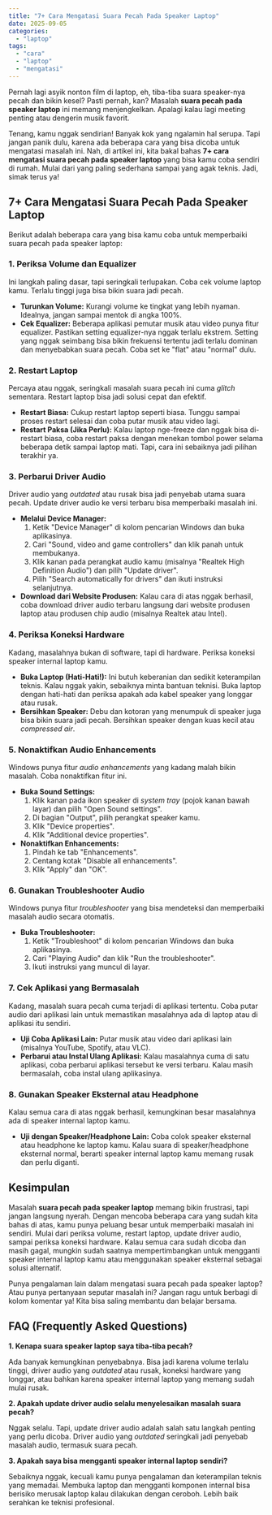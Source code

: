 ```yaml
---
title: "7+ Cara Mengatasi Suara Pecah Pada Speaker Laptop"
date: 2025-09-05
categories: 
  - "laptop"
tags: 
  - "cara"
  - "laptop"
  - "mengatasi"
---
```


Pernah lagi asyik nonton film di laptop, eh, tiba-tiba suara speaker-nya pecah dan bikin kesel? Pasti pernah, kan? Masalah **suara pecah pada speaker laptop** ini memang menjengkelkan. Apalagi kalau lagi meeting penting atau dengerin musik favorit.

Tenang, kamu nggak sendirian! Banyak kok yang ngalamin hal serupa. Tapi jangan panik dulu, karena ada beberapa cara yang bisa dicoba untuk mengatasi masalah ini. Nah, di artikel ini, kita bakal bahas **7+ cara mengatasi suara pecah pada speaker laptop** yang bisa kamu coba sendiri di rumah. Mulai dari yang paling sederhana sampai yang agak teknis. Jadi, simak terus ya!

## 7+ Cara Mengatasi Suara Pecah Pada Speaker Laptop

Berikut adalah beberapa cara yang bisa kamu coba untuk memperbaiki suara pecah pada speaker laptop:

### 1\. Periksa Volume dan Equalizer

Ini langkah paling dasar, tapi seringkali terlupakan. Coba cek volume laptop kamu. Terlalu tinggi juga bisa bikin suara jadi pecah.

- **Turunkan Volume:** Kurangi volume ke tingkat yang lebih nyaman. Idealnya, jangan sampai mentok di angka 100%.
- **Cek Equalizer:** Beberapa aplikasi pemutar musik atau video punya fitur equalizer. Pastikan setting equalizer-nya nggak terlalu ekstrem. Setting yang nggak seimbang bisa bikin frekuensi tertentu jadi terlalu dominan dan menyebabkan suara pecah. Coba set ke "flat" atau "normal" dulu.

### 2\. Restart Laptop

Percaya atau nggak, seringkali masalah suara pecah ini cuma _glitch_ sementara. Restart laptop bisa jadi solusi cepat dan efektif.

- **Restart Biasa:** Cukup restart laptop seperti biasa. Tunggu sampai proses restart selesai dan coba putar musik atau video lagi.
- **Restart Paksa (Jika Perlu):** Kalau laptop nge-freeze dan nggak bisa di-restart biasa, coba restart paksa dengan menekan tombol power selama beberapa detik sampai laptop mati. Tapi, cara ini sebaiknya jadi pilihan terakhir ya.

### 3\. Perbarui Driver Audio

Driver audio yang _outdated_ atau rusak bisa jadi penyebab utama suara pecah. Update driver audio ke versi terbaru bisa memperbaiki masalah ini.

- **Melalui Device Manager:**
    1. Ketik "Device Manager" di kolom pencarian Windows dan buka aplikasinya.
    2. Cari "Sound, video and game controllers" dan klik panah untuk membukanya.
    3. Klik kanan pada perangkat audio kamu (misalnya "Realtek High Definition Audio") dan pilih "Update driver".
    4. Pilih "Search automatically for drivers" dan ikuti instruksi selanjutnya.
- **Download dari Website Produsen:** Kalau cara di atas nggak berhasil, coba download driver audio terbaru langsung dari website produsen laptop atau produsen chip audio (misalnya Realtek atau Intel).

### 4\. Periksa Koneksi Hardware

Kadang, masalahnya bukan di software, tapi di hardware. Periksa koneksi speaker internal laptop kamu.

- **Buka Laptop (Hati-Hati!):** Ini butuh keberanian dan sedikit keterampilan teknis. Kalau nggak yakin, sebaiknya minta bantuan teknisi. Buka laptop dengan hati-hati dan periksa apakah ada kabel speaker yang longgar atau rusak.
- **Bersihkan Speaker:** Debu dan kotoran yang menumpuk di speaker juga bisa bikin suara jadi pecah. Bersihkan speaker dengan kuas kecil atau _compressed air_.

### 5\. Nonaktifkan Audio Enhancements

Windows punya fitur _audio enhancements_ yang kadang malah bikin masalah. Coba nonaktifkan fitur ini.

- **Buka Sound Settings:**
    1. Klik kanan pada ikon speaker di _system tray_ (pojok kanan bawah layar) dan pilih "Open Sound settings".
    2. Di bagian "Output", pilih perangkat speaker kamu.
    3. Klik "Device properties".
    4. Klik "Additional device properties".
- **Nonaktifkan Enhancements:**
    1. Pindah ke tab "Enhancements".
    2. Centang kotak "Disable all enhancements".
    3. Klik "Apply" dan "OK".

### 6\. Gunakan Troubleshooter Audio

Windows punya fitur _troubleshooter_ yang bisa mendeteksi dan memperbaiki masalah audio secara otomatis.

- **Buka Troubleshooter:**
    1. Ketik "Troubleshoot" di kolom pencarian Windows dan buka aplikasinya.
    2. Cari "Playing Audio" dan klik "Run the troubleshooter".
    3. Ikuti instruksi yang muncul di layar.

### 7\. Cek Aplikasi yang Bermasalah

Kadang, masalah suara pecah cuma terjadi di aplikasi tertentu. Coba putar audio dari aplikasi lain untuk memastikan masalahnya ada di laptop atau di aplikasi itu sendiri.

- **Uji Coba Aplikasi Lain:** Putar musik atau video dari aplikasi lain (misalnya YouTube, Spotify, atau VLC).
- **Perbarui atau Instal Ulang Aplikasi:** Kalau masalahnya cuma di satu aplikasi, coba perbarui aplikasi tersebut ke versi terbaru. Kalau masih bermasalah, coba instal ulang aplikasinya.

### 8\. Gunakan Speaker Eksternal atau Headphone

Kalau semua cara di atas nggak berhasil, kemungkinan besar masalahnya ada di speaker internal laptop kamu.

- **Uji dengan Speaker/Headphone Lain:** Coba colok speaker eksternal atau headphone ke laptop kamu. Kalau suara di speaker/headphone eksternal normal, berarti speaker internal laptop kamu memang rusak dan perlu diganti.

## Kesimpulan

Masalah **suara pecah pada speaker laptop** memang bikin frustrasi, tapi jangan langsung nyerah. Dengan mencoba beberapa cara yang sudah kita bahas di atas, kamu punya peluang besar untuk memperbaiki masalah ini sendiri. Mulai dari periksa volume, restart laptop, update driver audio, sampai periksa koneksi hardware. Kalau semua cara sudah dicoba dan masih gagal, mungkin sudah saatnya mempertimbangkan untuk mengganti speaker internal laptop kamu atau menggunakan speaker eksternal sebagai solusi alternatif.

Punya pengalaman lain dalam mengatasi suara pecah pada speaker laptop? Atau punya pertanyaan seputar masalah ini? Jangan ragu untuk berbagi di kolom komentar ya! Kita bisa saling membantu dan belajar bersama.

## FAQ (Frequently Asked Questions)

**1\. Kenapa suara speaker laptop saya tiba-tiba pecah?**

Ada banyak kemungkinan penyebabnya. Bisa jadi karena volume terlalu tinggi, driver audio yang _outdated_ atau rusak, koneksi hardware yang longgar, atau bahkan karena speaker internal laptop yang memang sudah mulai rusak.

**2\. Apakah update driver audio selalu menyelesaikan masalah suara pecah?**

Nggak selalu. Tapi, update driver audio adalah salah satu langkah penting yang perlu dicoba. Driver audio yang _outdated_ seringkali jadi penyebab masalah audio, termasuk suara pecah.

**3\. Apakah saya bisa mengganti speaker internal laptop sendiri?**

Sebaiknya nggak, kecuali kamu punya pengalaman dan keterampilan teknis yang memadai. Membuka laptop dan mengganti komponen internal bisa berisiko merusak laptop kalau dilakukan dengan ceroboh. Lebih baik serahkan ke teknisi profesional.

